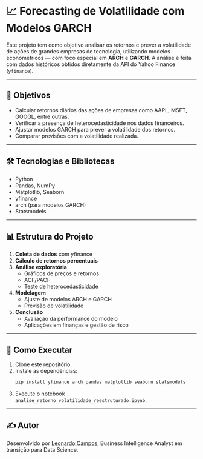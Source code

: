 
# 📈 Forecasting de Volatilidade com Modelos GARCH

Este projeto tem como objetivo analisar os retornos e prever a volatilidade de ações de grandes empresas de tecnologia, utilizando modelos econométricos — com foco especial em **ARCH** e **GARCH**. A análise é feita com dados históricos obtidos diretamente da API do Yahoo Finance (`yfinance`).

---

## 🧠 Objetivos

- Calcular retornos diários das ações de empresas como AAPL, MSFT, GOOGL, entre outras.
- Verificar a presença de heterocedasticidade nos dados financeiros.
- Ajustar modelos GARCH para prever a volatilidade dos retornos.
- Comparar previsões com a volatilidade realizada.

---

## 🛠️ Tecnologias e Bibliotecas

- Python
- Pandas, NumPy
- Matplotlib, Seaborn
- yfinance
- arch (para modelos GARCH)
- Statsmodels

---

## 📊 Estrutura do Projeto

1. **Coleta de dados** com yfinance
2. **Cálculo de retornos percentuais**
3. **Análise exploratória**
   - Gráficos de preços e retornos
   - ACF/PACF
   - Teste de heterocedasticidade
4. **Modelagem**
   - Ajuste de modelos ARCH e GARCH
   - Previsão de volatilidade
5. **Conclusão**
   - Avaliação da performance do modelo
   - Aplicações em finanças e gestão de risco

---

## 📎 Como Executar

1. Clone este repositório.
2. Instale as dependências:
   ```bash
   pip install yfinance arch pandas matplotlib seaborn statsmodels
   ```
3. Execute o notebook `analise_retorno_volatilidade_reestruturado.ipynb`.

---

## ✍️ Autor

Desenvolvido por [Leonardo Campos](https://www.linkedin.com/in/leonardocarcampos/), Business Intelligence Analyst em transição para Data Science.
